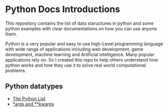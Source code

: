 # Python Docs Introductions

This repository contains the list of data staructures in python and some python examples with clear documentations on how you can use anyone them.

Python is a very popular and easy to use high-Level programming language with wide range of applications including web development, game development, machine learning and Artificial intelligence. Many popular applications rely on. So I created this repo to help others understand how python works and how they use it to solve real world computational problems. 

## Python datatypes 

* [The Python List](./python-lists)
* [*args and **kwargs](./python-lists)